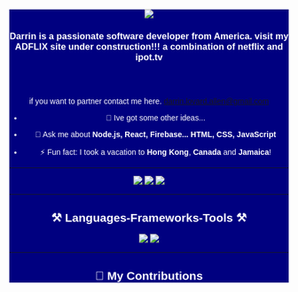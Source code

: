 <div align="center" style="background-color: navy; color: white; font-family: Arial, sans-serif;">

<h1 align="center">
    <img src="https://readme-typing-svg.herokuapp.com/?font=Righteous&size=35&center=true&vCenter=true&width=500&height=70&duration=4000&lines=+monopolize+ad+revenue;" />
</h1>

<h3 align="center">
    Darrin is a passionate software developer from America. visit my ADFLIX site under construction!!!
      a combination of netflix and ipot.tv<br>
          
    
 </strong>
</h3>


<br/><br>

if you want to partner contact me here.  darrin.lovard.allen@gmail.com
- 🌱 Ive got some other ideas...


- 💬 Ask me about **Node.js, React, Firebase... HTML, CSS, JavaScript**  
- ⚡ Fun fact: I took a vacation to **Hong Kong**, **Canada** and **Jamaica**!

---

<div align="center"> 
  <a href="mailto:darrin.lovard.allen@gmail.com">
    <img src="https://img.shields.io/badge/Gmail-333333?style=for-the-badge&logo=gmail&logoColor=red" />
  </a>
  <a href="https://linkedin.com/in/darrin-allen-864" target="_blank">
    <img src="https://img.shields.io/badge/LinkedIn-0077B5?style=for-the-badge&logo=linkedin&logoColor=white" />
  </a>
  <a href="https://darrinlallen.github.io" target="_blank">
     <img src="https://img.shields.io/badge/Portfolio-FF5722?style=for-the-badge&logo=todoist&logoColor=white" />
  </a>
</div>

---

## ⚒️ Languages-Frameworks-Tools ⚒️

<div align="center">
    <img src="https://skillicons.dev/icons?i=react,bootstrap,mui,html,css,vscode,github,figma,tailwind,git,r" />
    <img src="https://skillicons.dev/icons?i=nodejs,python,javascript,typescript,express,firebase,mongodb,c,java,nextjs,mysql,flask" />
</div>

---

## 🐍 My Contributions

<div align="center">
  <im
